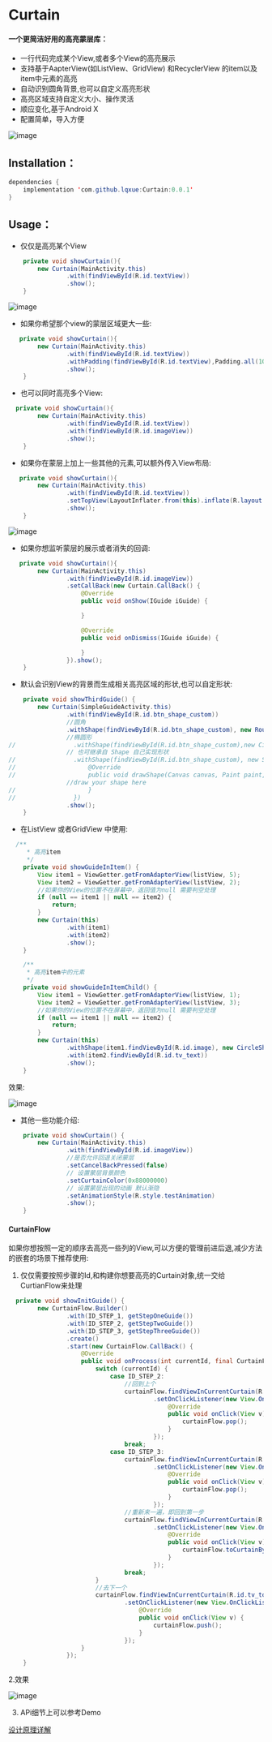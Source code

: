 # Curtain
#### 一个更简洁好用的高亮蒙层库：
 - 一行代码完成某个View,或者多个View的高亮展示
 - 支持基于AapterView(如ListView、GridView) 和RecyclerView 的item以及item中元素的高亮
 - 自动识别圆角背景,也可以自定义高亮形状
 - 高亮区域支持自定义大小、操作灵活
 - 顺应变化,基于Android X
 - 配置简单，导入方便
 
 ![image](https://img-blog.csdnimg.cn/20191009181206920.png)

## Installation：

```java
dependencies {
    implementation 'com.github.lqxue:Curtain:0.0.1'
}

```
## Usage：
- 仅仅是高亮某个View
```java
    private void showCurtain(){
        new Curtain(MainActivity.this)
                .with(findViewById(R.id.textView))
                .show();
    }
```
![image](https://upload-images.jianshu.io/upload_images/11595074-8647d1dd531f225e.png)

- 如果你希望那个view的蒙层区域更大一些:

```java
   private void showCurtain(){
        new Curtain(MainActivity.this)
                .with(findViewById(R.id.textView))
                .withPadding(findViewById(R.id.textView),Padding.all(10))
                .show();
    }

```
- 也可以同时高亮多个View:

```java
  private void showCurtain(){
        new Curtain(MainActivity.this)
                .with(findViewById(R.id.textView))
                .with(findViewById(R.id.imageView))
                .show();
    }
```
- 如果你在蒙层上加上一些其他的元素,可以额外传入View布局:

```java
   private void showCurtain(){
        new Curtain(MainActivity.this)
                .with(findViewById(R.id.textView))
                .setTopView(LayoutInflater.from(this).inflate(R.layout.nav_header_main, null))
                .show();
    }
```
![image](https://upload-images.jianshu.io/upload_images/11595074-35d1f98e309d52de.gif)

- 如果你想监听蒙层的展示或者消失的回调:

```java
   private void showCurtain(){
        new Curtain(MainActivity.this)
                .with(findViewById(R.id.imageView))
                .setCallBack(new Curtain.CallBack() {
                    @Override
                    public void onShow(IGuide iGuide) {

                    }

                    @Override
                    public void onDismiss(IGuide iGuide) {

                    }
                }).show();
    }
```
- 默认会识别View的背景而生成相关高亮区域的形状,也可以自定形状:

```java
    private void showThirdGuide() {
        new Curtain(SimpleGuideActivity.this)
                .with(findViewById(R.id.btn_shape_custom))
                //圆角
                .withShape(findViewById(R.id.btn_shape_custom), new RoundShape(12))
                //椭圆形
//                .withShape(findViewById(R.id.btn_shape_custom),new CircleShape())
                // 也可继承自 Shape 自己实现形状
//                .withShape(findViewById(R.id.btn_shape_custom), new Shape() {
//                    @Override
//                    public void drawShape(Canvas canvas, Paint paint, HollowInfo info) {
                //draw your shape here
//                    }
//                })
                .show();
    }
```
- 在ListView 或者GridView 中使用:
```java
  /**
     * 高亮item
     */
    private void showGuideInItem() {
        View item1 = ViewGetter.getFromAdapterView(listView, 5);
        View item2 = ViewGetter.getFromAdapterView(listView, 2);
        //如果你的View的位置不在屏幕中，返回值为null 需要判空处理
        if (null == item1 || null == item2) {
            return;
        }
        new Curtain(this)
                .with(item1)
                .with(item2)
                .show();
    }

    /**
     * 高亮item中的元素
     */
    private void showGuideInItemChild() {
        View item1 = ViewGetter.getFromAdapterView(listView, 1);
        View item2 = ViewGetter.getFromAdapterView(listView, 3);
        //如果你的View的位置不在屏幕中，返回值为null 需要判空处理
        if (null == item1 || null == item2) {
            return;
        }
        new Curtain(this)
                .withShape(item1.findViewById(R.id.image), new CircleShape())
                .with(item2.findViewById(R.id.tv_text))
                .show();
    }
```
效果:

![image](https://upload-images.jianshu.io/upload_images/11595074-3c8fc50488da539b.gif)

- 其他一些功能介绍:

```java
    private void showCurtain() {
        new Curtain(MainActivity.this)
                .with(findViewById(R.id.imageView))
                //是否允许回退关闭蒙层
                .setCancelBackPressed(false)
                // 设置蒙层背景颜色
                .setCurtainColor(0x88000000)
                // 设置蒙层出现的动画 默认渐隐
                .setAnimationStyle(R.style.testAnimation)
                .show();
    }
```
#### CurtainFlow

 如果你想按照一定的顺序去高亮一些列的View,可以方便的管理前进后退,减少方法的嵌套的场景下推荐使用:
1. 仅仅需要按照步骤的Id,和构建你想要高亮的Curtain对象,统一交给CurtianFlow来处理

```java
  private void showInitGuide() {
        new CurtainFlow.Builder()
                .with(ID_STEP_1, getStepOneGuide())
                .with(ID_STEP_2, getStepTwoGuide())
                .with(ID_STEP_3, getStepThreeGuide())
                .create()
                .start(new CurtainFlow.CallBack() {
                    @Override
                    public void onProcess(int currentId, final CurtainFlowInterface curtainFlow) {
                        switch (currentId) {
                            case ID_STEP_2:
                                //回到上个
                                curtainFlow.findViewInCurrentCurtain(R.id.tv_to_last)
                                        .setOnClickListener(new View.OnClickListener() {
                                            @Override
                                            public void onClick(View v) {
                                                curtainFlow.pop();
                                            }
                                        });
                                break;
                            case ID_STEP_3:
                                curtainFlow.findViewInCurrentCurtain(R.id.tv_to_last)
                                        .setOnClickListener(new View.OnClickListener() {
                                            @Override
                                            public void onClick(View v) {
                                                curtainFlow.pop();
                                            }
                                        });
                                //重新来一遍，即回到第一步
                                curtainFlow.findViewInCurrentCurtain(R.id.tv_retry)
                                        .setOnClickListener(new View.OnClickListener() {
                                            @Override
                                            public void onClick(View v) {
                                                curtainFlow.toCurtainById(ID_STEP_1);
                                            }
                                        });
                                break;
                        }
                        //去下一个
                        curtainFlow.findViewInCurrentCurtain(R.id.tv_to_next)
                                .setOnClickListener(new View.OnClickListener() {
                                    @Override
                                    public void onClick(View v) {
                                        curtainFlow.push();
                                    }
                                });
                    }
                });
    }
```
2.效果

![image](https://upload-images.jianshu.io/upload_images/11595074-36db1fcb908deea8.gif)


3. APi细节上可以参考Demo

[设计原理详解](https://blog.csdn.net/u014626094/article/details/105430981)


